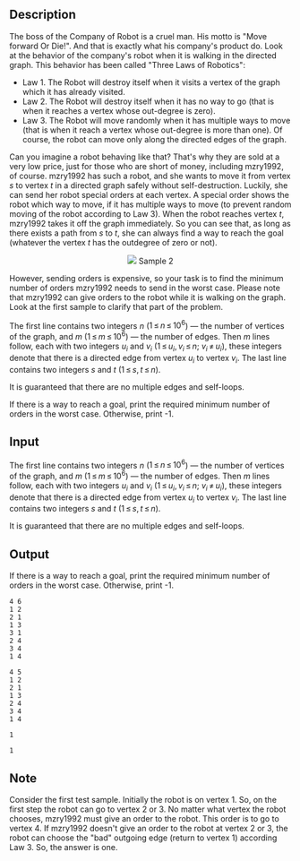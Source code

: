 ## Description

<div><p>The boss of the Company of Robot is a cruel man. His motto is "Move forward Or Die!". And that is exactly what his company's product do. Look at the behavior of the company's robot when it is walking in the directed graph. This behavior has been called "Three Laws of Robotics":</p><ul> <li> Law 1. The Robot will destroy itself when it visits a vertex of the graph which it has already visited. </li><li> Law 2. The Robot will destroy itself when it has no way to go (that is when it reaches a vertex whose out-degree is zero). </li><li> Law 3. The Robot will move randomly when it has multiple ways to move (that is when it reach a vertex whose out-degree is more than one). Of course, the robot can move only along the directed edges of the graph. </li></ul><p>Can you imagine a robot behaving like that? That's why they are sold at a very low price, just for those who are short of money, including mzry1992, of course. mzry1992 has such a robot, and she wants to move it from vertex <span class="tex-span"><i>s</i></span> to vertex <span class="tex-span"><i>t</i></span> in a directed graph safely without self-destruction. Luckily, she can send her robot special orders at each vertex. A special order shows the robot which way to move, if it has multiple ways to move (to prevent random moving of the robot according to Law 3). When the robot reaches vertex <span class="tex-span"><i>t</i></span>, mzry1992 takes it off the graph immediately. So you can see that, as long as there exists a path from <span class="tex-span"><i>s</i></span> to <span class="tex-span"><i>t</i></span>, she can always find a way to reach the goal (whatever the vertex <span class="tex-span"><i>t</i></span> has the outdegree of zero or not). </p><center> <img class="tex-graphics" src="file://MWwn226i.png" style="max-width: 100.0%;max-height: 100.0%;"> Sample 2 </center><p>However, sending orders is expensive, so your task is to find the minimum number of orders mzry1992 needs to send in the worst case. Please note that mzry1992 can give orders to the robot <span class="tex-font-style-bf">while it is walking</span> on the graph. Look at the first sample to clarify that part of the problem.</p></div><div class="input-specification"><p>The first line contains two integers <span class="tex-span"><i>n</i></span> (<span class="tex-span">1 ≤ <i>n</i> ≤ 10<sup class="upper-index">6</sup></span>) — the number of vertices of the graph, and <span class="tex-span"><i>m</i></span> (<span class="tex-span">1 ≤ <i>m</i> ≤ 10<sup class="upper-index">6</sup></span>) — the number of edges. Then <span class="tex-span"><i>m</i></span> lines follow, each with two integers <span class="tex-span"><i>u</i><sub class="lower-index"><i>i</i></sub></span> and <span class="tex-span"><i>v</i><sub class="lower-index"><i>i</i></sub></span> (<span class="tex-span">1 ≤ <i>u</i><sub class="lower-index"><i>i</i></sub>, <i>v</i><sub class="lower-index"><i>i</i></sub> ≤ <i>n</i></span>; <span class="tex-span"><i>v</i><sub class="lower-index"><i>i</i></sub> ≠ <i>u</i><sub class="lower-index"><i>i</i></sub></span>), these integers denote that there is a directed edge from vertex <span class="tex-span"><i>u</i><sub class="lower-index"><i>i</i></sub></span> to vertex <span class="tex-span"><i>v</i><sub class="lower-index"><i>i</i></sub></span>. The last line contains two integers <span class="tex-span"><i>s</i></span> and <span class="tex-span"><i>t</i></span> (<span class="tex-span">1 ≤ <i>s</i>, <i>t</i> ≤ <i>n</i></span>).</p><p>It is guaranteed that there are no multiple edges and self-loops.</p></div><div class="output-specification"><p>If there is a way to reach a goal, print the required minimum number of orders in the worst case. Otherwise, print -1.</p></div>

## Input

<p>The first line contains two integers <span class="tex-span"><i>n</i></span> (<span class="tex-span">1 ≤ <i>n</i> ≤ 10<sup class="upper-index">6</sup></span>) — the number of vertices of the graph, and <span class="tex-span"><i>m</i></span> (<span class="tex-span">1 ≤ <i>m</i> ≤ 10<sup class="upper-index">6</sup></span>) — the number of edges. Then <span class="tex-span"><i>m</i></span> lines follow, each with two integers <span class="tex-span"><i>u</i><sub class="lower-index"><i>i</i></sub></span> and <span class="tex-span"><i>v</i><sub class="lower-index"><i>i</i></sub></span> (<span class="tex-span">1 ≤ <i>u</i><sub class="lower-index"><i>i</i></sub>, <i>v</i><sub class="lower-index"><i>i</i></sub> ≤ <i>n</i></span>; <span class="tex-span"><i>v</i><sub class="lower-index"><i>i</i></sub> ≠ <i>u</i><sub class="lower-index"><i>i</i></sub></span>), these integers denote that there is a directed edge from vertex <span class="tex-span"><i>u</i><sub class="lower-index"><i>i</i></sub></span> to vertex <span class="tex-span"><i>v</i><sub class="lower-index"><i>i</i></sub></span>. The last line contains two integers <span class="tex-span"><i>s</i></span> and <span class="tex-span"><i>t</i></span> (<span class="tex-span">1 ≤ <i>s</i>, <i>t</i> ≤ <i>n</i></span>).</p><p>It is guaranteed that there are no multiple edges and self-loops.</p>

## Output

<p>If there is a way to reach a goal, print the required minimum number of orders in the worst case. Otherwise, print -1.</p>





```input1
4 6
1 2
2 1
1 3
3 1
2 4
3 4
1 4

```




```input2
4 5
1 2
2 1
1 3
2 4
3 4
1 4

```




```output1
1

```




```output2
1

```



## Note

<p>Consider the first test sample. Initially the robot is on vertex 1. So, on the first step the robot can go to vertex 2 or 3. No matter what vertex the robot chooses, mzry1992 must give an order to the robot. This order is to go to vertex 4. If mzry1992 doesn't give an order to the robot at vertex 2 or 3, the robot can choose the "bad" outgoing edge (return to vertex 1) according Law 3. So, the answer is one.</p>
